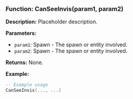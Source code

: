 ### Function: CanSeeInvis(param1, param2)

**Description:**
Placeholder description.

**Parameters:**
- `param1`: Spawn - The spawn or entity involved.
- `param2`: Spawn - The spawn or entity involved.

**Returns:** None.

**Example:**

```lua
-- Example usage
CanSeeInvis(..., ...)
```

